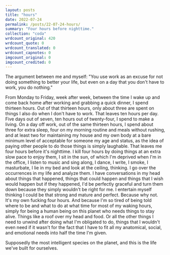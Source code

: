 ```yaml
---
layout: posts
title: "hours"
date: 2022-07-24
permalink: /posts/22-07-24-hours/
summary: "Four hours before nighttime."
collection: "coda"
wrdcount_original: 420
wrdcount_quote: 0
wrdcount_translated: 0
wrdcount_capnotes: 0
imgcount_original: 0
imgcount_credited: 0
---
```

The argument between me and myself: "You use work as an excuse for not doing something to better your life, but even on a day that you don't have to work, you do nothing."

From Monday to Friday, week after week, between the time I wake up and come back home after working and grabbing a quick dinner, I spend thirteen hours. Out of that thirteen hours, only about three are spent on things I also do when I don't have to work. That leaves ten hours per day. Five days out of seven, ten hours out of twenty-four, I spend to make a living. On a day off work, out of the same thirteen hours, I spend about three for extra sleep, four on my morning routine and meals without rushing, and at least two for maintaining my house and my own body at a bare minimum level of acceptable for someone my age and status, as the idea of paying other people to do those things is simply laughable. That leaves me four hours before it's nighttime. I kill four hours by doing things at an extra slow pace to enjoy them, I sit in the sun, of which I'm deprived when I'm in the office, I listen to music and sing along, I dance, I write, I smoke, I masturbate, I lie in my bed and look at the ceiling, thinking. I go over the occurrences in my life and analyze them. I have conversations in my head about things that happened, things that could happen and things that I wish would happen but if they happened, I'd be perfectly graceful and turn them down because they simply wouldn't be right for me. I entertain myself thinking I could be that strong and mature and perfect. Because why not. It's my own fucking four hours. And because I'm so tired of being told where to be and what to do at what time for most of my waking hours, simply for being a human being on this planet who needs things to stay alive. Things like a roof over my head and food. Or all the other things I need to unwind after doing what I'm obligated to do, things that I wouldn't even need if it wasn't for the fact that I have to fit all my anatomical, social, and emotional needs into half the time I'm given.

Supposedly the most intelligent species on the planet, and this is the life we've built for ourselves.
